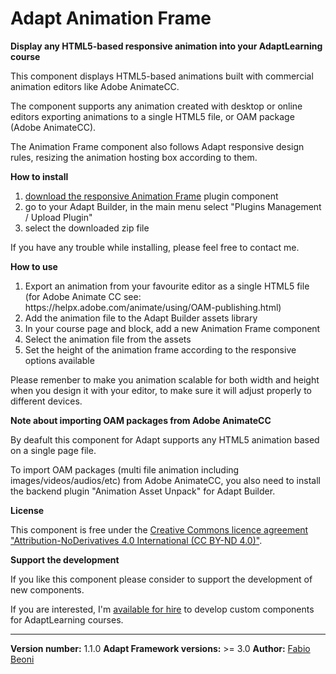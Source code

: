 # Adapt Animation Frame

**Display any HTML5-based responsive animation into your AdaptLearning course**

 <p>This component displays HTML5-based animations built with commercial animation editors like Adobe AnimateCC.</p>
 <p>The component supports any animation created with desktop or online editors exporting animations 
 to a single HTML5 file, or OAM package (Adobe AnimateCC).</p>
 <p>The Animation Frame component also follows Adapt responsive design rules, resizing 
  the animation hosting box according to them.<p>
  
**How to install**

<ol>
 <li><a href="https://github.com/fabiobeoni/adapt-animation-frame/archive/master.zip">download the responsive Animation Frame</a> plugin component</li>
 <li>go to your Adapt Builder, in the main menu select "Plugins Management / Upload Plugin"</li>
 <li>select the downloaded zip file</li>
</ol>

<p>If you have any trouble while installing, please feel free to contact me.</p>

**How to use**
<ol>
    <li>Export an animation from your favourite editor as a single HTML5 file (for Adobe Animate CC see: https://helpx.adobe.com/animate/using/OAM-publishing.html)</li>
    <li>Add the animation file to the Adapt Builder assets library</li>
    <li>In your course page and block, add a new Animation Frame component</li>
    <li>Select the animation file from the assets</li>
    <li>Set the height of the animation frame according to the responsive options available</li>
</ol>

<p>Please remenber to make you animation scalable for both width and height when you design it with your editor, to make sure it will adjust properly to different devices.</p>

**Note about importing OAM packages from Adobe AnimateCC**

<p>By deafult this component for Adapt supports any HTML5 animation based on a single page file.</p>
<p>To import OAM packages (multi file animation including images/videos/audios/etc) from Adobe AnimateCC, you also need to install
the backend plugin "Animation Asset Unpack" for Adapt Builder.</p>

**License**
<p>This component is free under the <a href="LICENSE">Creative Commons licence agreement "Attribution-NoDerivatives 4.0 International (CC BY-ND 4.0)"</a>.</p>

**Support the development**
<p>If you like this component please consider to support the development of new components.</p>
<p>If you are interested, I'm <a href="https://it.linkedin.com/in/fabio-beoni-6a7848101">available for hire</a> to develop custom components for AdaptLearning courses.</p>

----------------------------
**Version number:**  1.1.0
**Adapt Framework versions:**  >= 3.0
**Author:** <a href="https://it.linkedin.com/in/fabio-beoni-6a7848101" target="_blanck">Fabio Beoni</a>

